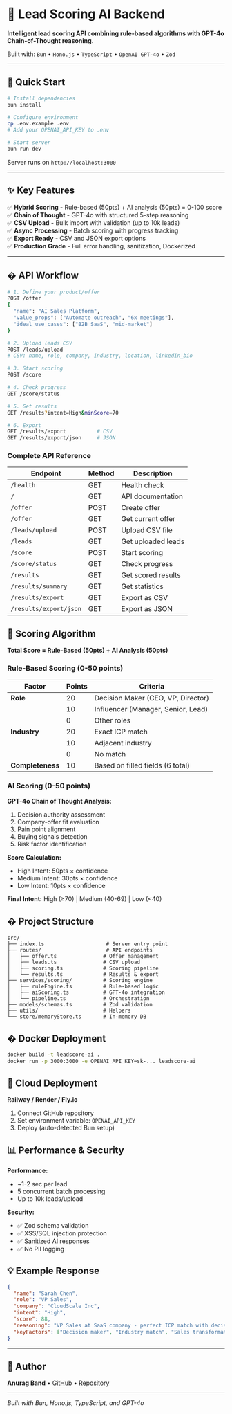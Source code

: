 # 🎯 Lead Scoring AI Backend

**Intelligent lead scoring API combining rule-based algorithms with GPT-4o Chain-of-Thought reasoning.**

Built with: `Bun` • `Hono.js` • `TypeScript` • `OpenAI GPT-4o` • `Zod`

---

## 🚀 Quick Start

```bash
# Install dependencies
bun install

# Configure environment
cp .env.example .env
# Add your OPENAI_API_KEY to .env

# Start server
bun run dev
```

Server runs on `http://localhost:3000`

---

## ✨ Key Features

✅ **Hybrid Scoring** - Rule-based (50pts) + AI analysis (50pts) = 0-100 score  
✅ **Chain of Thought** - GPT-4o with structured 5-step reasoning  
✅ **CSV Upload** - Bulk import with validation (up to 10k leads)  
✅ **Async Processing** - Batch scoring with progress tracking  
✅ **Export Ready** - CSV and JSON export options  
✅ **Production Grade** - Full error handling, sanitization, Dockerized

---

## � API Workflow

```bash
# 1. Define your product/offer
POST /offer
{
  "name": "AI Sales Platform",
  "value_props": ["Automate outreach", "6x meetings"],
  "ideal_use_cases": ["B2B SaaS", "mid-market"]
}

# 2. Upload leads CSV
POST /leads/upload
# CSV: name, role, company, industry, location, linkedin_bio

# 3. Start scoring
POST /score

# 4. Check progress
GET /score/status

# 5. Get results
GET /results?intent=High&minScore=70

# 6. Export
GET /results/export          # CSV
GET /results/export/json     # JSON
```

### Complete API Reference

| Endpoint | Method | Description |
|----------|--------|-------------|
| `/health` | GET | Health check |
| `/` | GET | API documentation |
| `/offer` | POST | Create offer |
| `/offer` | GET | Get current offer |
| `/leads/upload` | POST | Upload CSV file |
| `/leads` | GET | Get uploaded leads |
| `/score` | POST | Start scoring |
| `/score/status` | GET | Check progress |
| `/results` | GET | Get scored results |
| `/results/summary` | GET | Get statistics |
| `/results/export` | GET | Export as CSV |
| `/results/export/json` | GET | Export as JSON |

## 🧮 Scoring Algorithm

**Total Score = Rule-Based (50pts) + AI Analysis (50pts)**

### Rule-Based Scoring (0-50 points)

| Factor | Points | Criteria |
|--------|--------|----------|
| **Role** | 20 | Decision Maker (CEO, VP, Director) |
| | 10 | Influencer (Manager, Senior, Lead) |
| | 0 | Other roles |
| **Industry** | 20 | Exact ICP match |
| | 10 | Adjacent industry |
| | 0 | No match |
| **Completeness** | 10 | Based on filled fields (6 total) |

### AI Scoring (0-50 points)

**GPT-4o Chain of Thought Analysis:**
1. Decision authority assessment
2. Company-offer fit evaluation
3. Pain point alignment
4. Buying signals detection
5. Risk factor identification

**Score Calculation:**
- High Intent: 50pts × confidence
- Medium Intent: 30pts × confidence  
- Low Intent: 10pts × confidence

**Final Intent:** High (≥70) | Medium (40-69) | Low (<40)

## � Project Structure

```
src/
├── index.ts                    # Server entry point
├── routes/                     # API endpoints
│   ├── offer.ts               # Offer management
│   ├── leads.ts               # CSV upload
│   ├── scoring.ts             # Scoring pipeline
│   └── results.ts             # Results & export
├── services/scoring/          # Scoring engine
│   ├── ruleEngine.ts          # Rule-based logic
│   ├── aiScoring.ts           # GPT-4o integration
│   └── pipeline.ts            # Orchestration
├── models/schemas.ts          # Zod validation
├── utils/                     # Helpers
└── store/memoryStore.ts       # In-memory DB
```

## � Docker Deployment

```bash
docker build -t leadscore-ai .
docker run -p 3000:3000 -e OPENAI_API_KEY=sk-... leadscore-ai
```

## 🚀 Cloud Deployment

**Railway / Render / Fly.io**
1. Connect GitHub repository
2. Set environment variable: `OPENAI_API_KEY`
3. Deploy (auto-detected Bun setup)

## 📊 Performance & Security

**Performance:**
- ~1-2 sec per lead
- 5 concurrent batch processing
- Up to 10k leads/upload

**Security:**
- ✅ Zod schema validation
- ✅ XSS/SQL injection protection
- ✅ Sanitized AI responses
- ✅ No PII logging

## 💡 Example Response

```json
{
  "name": "Sarah Chen",
  "role": "VP Sales",
  "company": "CloudScale Inc",
  "intent": "High",
  "score": 88,
  "reasoning": "VP Sales at SaaS company - perfect ICP match with decision-making authority",
  "keyFactors": ["Decision maker", "Industry match", "Sales transformation focus"]
}
```

---

## 👤 Author

**Anurag Band** • [GitHub](https://github.com/Anurag-Band) • [Repository](https://github.com/Anurag-Band/leadscore-ai)

---

*Built with Bun, Hono.js, TypeScript, and GPT-4o*

